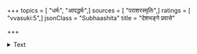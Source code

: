 +++
topics = [ "धर्मः", "आपद्धर्मः",]
sources = [ "पराशरस्मृतिः",]
ratings = [ "vvasuki:5",]
jsonClass = "Subhaashita"
title = "देशभङ्गे प्रवासे"

+++

<details><summary>Text</summary>

देशभङ्गे प्रवासे वा   
व्याधिषु व्यसनेष्वपि ।  
रक्षेदेव स्वदेहादि   
पश्चाद्धर्मं समाचरेत् ॥
</details>
